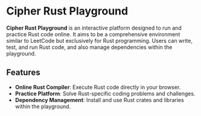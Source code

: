 # Cipher Rust Playground

**Cipher Rust Playground** is an interactive platform designed to run and practice Rust code online. It aims to be a comprehensive environment similar to LeetCode but exclusively for Rust programming. Users can write, test, and run Rust code, and also manage dependencies within the playground.

## Features

- **Online Rust Compiler**: Execute Rust code directly in your browser.
- **Practice Platform**: Solve Rust-specific coding problems and challenges.
- **Dependency Management**: Install and use Rust crates and libraries within the playground.

